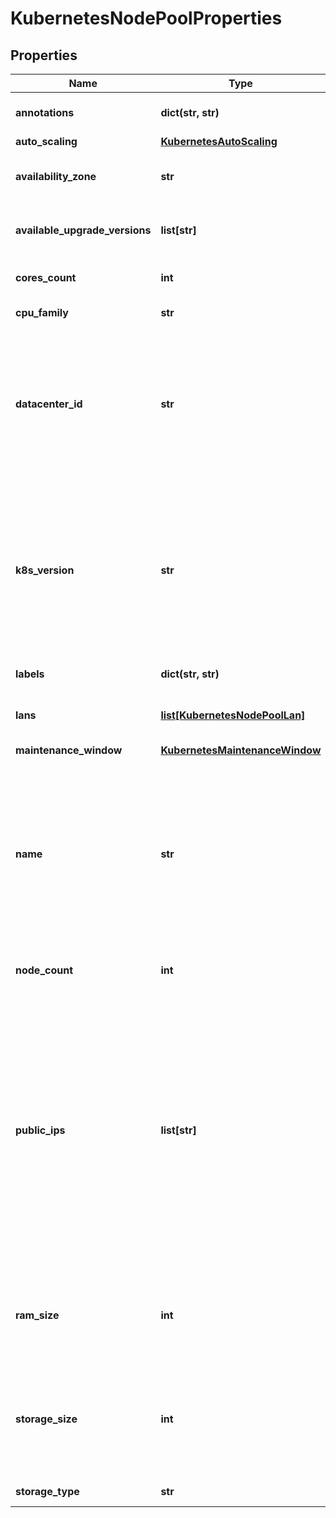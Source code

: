 # KubernetesNodePoolProperties

## Properties
| Name | Type | Description | Notes |
| ------------ | ------------- | ------------- | ------------- |
| **annotations** | **dict(str, str)** | The annotations attached to the node pool. | [optional]  |
| **auto_scaling** | [**KubernetesAutoScaling**](KubernetesAutoScaling.md) |  | [optional]  |
| **availability_zone** | **str** | The availability zone in which the target VM should be provisioned. |  |
| **available_upgrade_versions** | **list[str]** | The list of available versions for upgrading the node pool. | [optional]  |
| **cores_count** | **int** | The total number of cores for the nodes. |  |
| **cpu_family** | **str** | The CPU type for the nodes. |  |
| **datacenter_id** | **str** | The unique identifier of the VDC where the worker nodes of the node pool are provisioned.Note that the data center is located in the exact place where the parent cluster of the node pool is located. |  |
| **k8s_version** | **str** | The Kubernetes version running in the node pool. Note that this imposes restrictions on which Kubernetes versions can run in the node pools of a cluster. Also, not all Kubernetes versions are suitable upgrade targets for all earlier versions. | [optional]  |
| **labels** | **dict(str, str)** | The labels attached to the node pool. | [optional]  |
| **lans** | [**list[KubernetesNodePoolLan]**](KubernetesNodePoolLan.md) | The array of existing private LANs to attach to worker nodes. | [optional]  |
| **maintenance_window** | [**KubernetesMaintenanceWindow**](KubernetesMaintenanceWindow.md) |  | [optional]  |
| **name** | **str** | A Kubernetes node pool name. Valid Kubernetes node pool name must be 63 characters or less and must be empty or begin and end with an alphanumeric character ([a-z0-9A-Z]) with dashes (-), underscores (_), dots (.), and alphanumerics between. |  |
| **node_count** | **int** | The number of worker nodes of the node pool. |  |
| **public_ips** | **list[str]** | Optional array of reserved public IP addresses to be used by the nodes. The IPs must be from the exact location of the node pool&#39;s data center. If autoscaling is used, the array must contain one more IP than the maximum possible number of nodes (nodeCount+1 for a fixed number of nodes or maxNodeCount+1). The extra IP is used when the nodes are rebuilt. | [optional]  |
| **ram_size** | **int** | The RAM size for the nodes. Must be specified in multiples of 1024 MB, with a minimum size of 2048 MB. |  |
| **storage_size** | **int** | The allocated volume size in GB. The allocated volume size in GB. To achieve good performance, we recommend a size greater than 100GB for SSD. |  |
| **storage_type** | **str** | The storage type for the nodes. |  |


